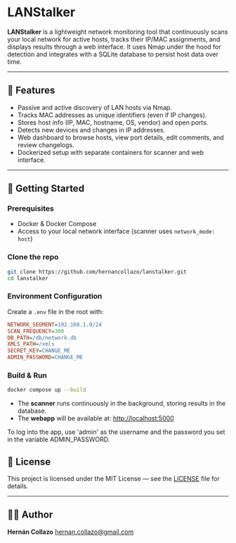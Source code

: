 # LANStalker

**LANStalker** is a lightweight network monitoring tool that continuously scans your local network for active hosts, tracks their IP/MAC assignments, and displays results through a web interface. It uses Nmap under the hood for detection and integrates with a SQLite database to persist host data over time.

---

## 🧩 Features

- Passive and active discovery of LAN hosts via Nmap.
- Tracks MAC addresses as unique identifiers (even if IP changes).
- Stores host info (IP, MAC, hostname, OS, vendor) and open ports.
- Detects new devices and changes in IP addresses.
- Web dashboard to browse hosts, view port details, edit comments, and review changelogs.
- Dockerized setup with separate containers for scanner and web interface.

---

## 🚀 Getting Started

### Prerequisites

- Docker & Docker Compose
- Access to your local network interface (scanner uses `network_mode: host`)

### Clone the repo

```bash
git clone https://github.com/hernancollazo/lanstalker.git
cd lanstalker
```

### Environment Configuration

Create a `.env` file in the root with:

```ini
NETWORK_SEGMENT=192.168.1.0/24
SCAN_FREQUENCY=300
DB_PATH=/db/network.db
XMLS_PATH=/xmls
SECRET_KEY=CHANGE_ME
ADMIN_PASSWORD=CHANGE_ME
```

### Build & Run

```bash
docker compose up --build
```

- The **scanner** runs continuously in the background, storing results in the database.
- The **webapp** will be available at: [http://localhost:5000](http://localhost:5000)


To log into the app, use 'admin' as the username and the password you set in the variable ADMIN_PASSWORD.

## 🪪 License

This project is licensed under the MIT License — see the [LICENSE](LICENSE) file for details.

---

## 👨‍💻 Author

**Hernán Collazo**
[hernan.collazo@gmail.com](mailto:hernan.collazo@gmail.com)
